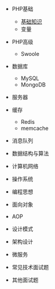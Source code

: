 <!-- _sidebar.md -->

* PHP基础
  * [基础知识](/docs/php/01-standard/01.md)
  * 变量

* PHP高级
  * Swoole

* 数据库
  * MySQL
  * MongoDB

* 服务器

* 缓存
  * Redis
  * memcache

* 消息队列

* 数据结构与算法

* 计算机网络

* 操作系统

* 编程思想
   
* 面向对象

* AOP

* 设计模式

* 架构设计

* 微服务

* 常见技术面试题

* 其他面试题
